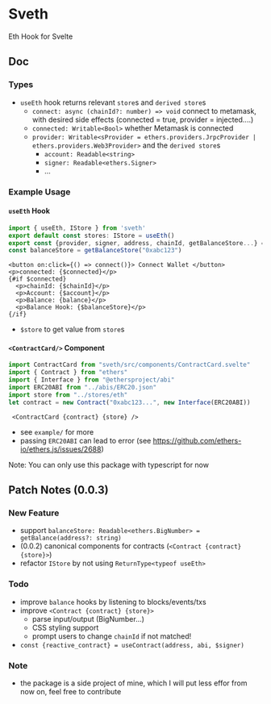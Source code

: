 # Sveth
Eth Hook for Svelte

## Doc

### Types
- `useEth` hook returns relevant `store`s and `derived store`s
  - `connect: async (chainId?: number) => void` connect to metamask, with desired side effects (connected = true, provider = injected....)
  - `connected: Writable<Bool>` whether Metamask is connected 
  - `provider: Writable<sProvider = ethers.providers.JrpcProvider | ethers.providers.Web3Provider>` and the `derived store`s
    - `account: Readable<string>`
    - `signer: Readable<ethers.Signer>`
    - ...

### Example Usage

#### `useEth` Hook
```ts
import { useEth, IStore } from 'sveth'
export default const stores: IStore = useEth()
export const {provider, signer, address, chainId, getBalanceStore...} = stores
const balanceStore = getBalanceStore("0xabc123")
```
```svelte
<button on:click={() => connect()}> Connect Wallet </button>
<p>connected: {$connected}</p>
{#if $connected}
  <p>chainId: {$chainId}</p>
  <p>Account: {$account}</p>
  <p>Balance: {balance}</p>
  <p>Balance Hook: {$balanceStore}</p>
{/if}
```
- `$store` to get value from `store`s


#### `<ContractCard/>` Component
```ts
import ContractCard from "sveth/src/components/ContractCard.svelte"
import { Contract } from "ethers"
import { Interface } from "@ethersproject/abi"
import ERC20ABI from "../abis/ERC20.json"
import store from "../stores/eth"
let contract = new Contract("0xabc123...", new Interface(ERC20ABI))
```
```svelte
 <ContractCard {contract} {store} />
```
- see `example/` for more 
- passing `ERC20ABI` can lead to error (see https://github.com/ethers-io/ethers.js/issues/2688)

Note: 
You can only use this package with typescript for now

## Patch Notes (0.0.3)

### New Feature
- support `balanceStore: Readable<ethers.BigNumber> = getBalance(address?: string)`
- (0.0.2) canonical components for contracts (`<Contract {contract} {store}>`)
- refactor `IStore` by not using `ReturnType<typeof useEth>` 

### Todo
- improve `balance` hooks by listening to blocks/events/txs
- improve `<Contract {contract} {store}>`
  - parse input/output (BigNumber...)
  - CSS styling support 
  - prompt users to change `chainId` if not matched!
- `const {reactive_contract} = useContract(address, abi, $signer)`

### Note
- the package is a side project of mine, which I will put less effor from now on, feel free to contribute
